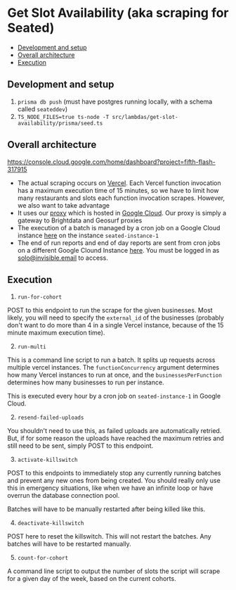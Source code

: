 # Get Slot Availability (aka scraping for Seated)

<!-- MarkdownTOC -->

- [Development and setup](#development-and-setup)
- [Overall architecture](#overall-architecture)
- [Execution](#execution)

<!-- /MarkdownTOC -->


<a id="development-and-setup"></a>
## Development and setup

1. `prisma db push` (must have postgres running locally, with a schema called `seateddev`)
2. `TS_NODE_FILES=true ts-node -T src/lambdas/get-slot-availability/prisma/seed.ts`


<a id="overall-architecture"></a>
## Overall architecture

https://console.cloud.google.com/home/dashboard?project=fifth-flash-317915

- The actual scraping occurs on [Vercel](https://vercel.com/invisible-tech/process-automation). Each Vercel function invocation has a maximum execution time of 15 minutes, so we have to limit how many restaurants and slots each function invocation scrapes. However, we also want to take advantage
- It uses our [proxy](http://proxy.inv.tech:22999) which is hosted in [Google Cloud](https://console.cloud.google.com/home/dashboard?project=invisible-superproxy). Our proxy is simply a gateway to Brightdata and Geosurf proxies
- The execution of a batch is managed by a cron job on a Google Cloud instance [here](https://console.cloud.google.com/home/dashboard?project=fifth-flash-317915) on the instance `seated-instance-1`
- The end of run reports and end of day reports are sent from cron jobs on a different Google Clound Instance [here](https://console.cloud.google.com/compute/instances?project=solo-instance&authuser=2). You must be logged in as solo@invisible.email to access.

<a id="execution"></a>
## Execution


1. `run-for-cohort`

POST to this endpoint to run the scrape for the given businesses. Most likely, you will need to specify the `external_id` of the businesses (probably don't want to do more than 4 in a single Vercel instance, because of the 15 minute maximum execution time).

2. `run-multi`

This is a command line script to run a batch. It splits up requests across multiple vercel instances. The `functionConcurrency` argument determines how many Vercel instances to run at once, and the `businessesPerFunction` determines how many businesses to run per instance.

This is executed every hour by a cron job on `seated-instance-1` in Google Cloud.

2. `resend-failed-uploads`

You shouldn't need to use this, as failed uploads are automatically retried. But, if for some reason the uploads have reached the maximum retries and still need to be sent, simply POST to this endpoint.

3. `activate-killswitch`

POST to this endpoints to immediately stop any currently running batches and prevent any new ones from being created. You should really only use this in emergency situations, like when we have an infinite loop or have overrun the database connection pool.

Batches will have to be manually restarted after being killed like this.

4. `deactivate-killswitch`

POST here to reset the killswitch. This will not restart the batches. Any batches will have to be restarted manually.

5. `count-for-cohort`

A command line script to output the number of slots the script will scrape for a given day of the week, based on the current cohorts.

